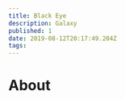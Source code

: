 ```yaml
---
title: Black Eye
description: Galaxy
published: 1
date: 2019-08-12T20:17:49.204Z
tags: 
---
```


# About
